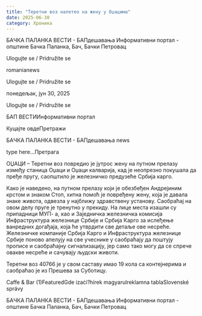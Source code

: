 ```yaml
---
title: "Теретни воз налетео на жену у Оџацима"
date: 2025-06-30
category: Хроника
---
```


БАЧКА ПАЛАНКА ВЕСТИ - БАПдешавања Информативни портал - општине Бачка Паланка, Бач, Бачки Петровац

Ulogujte se / Pridružite se

romanianews

Ulogujte se / Pridružite se

понедељак, јун 30, 2025

Ulogujte se / Pridružite se

БАП ВЕСТИИнформативни портал

Куцајте овдеПретражи

БАЧКА ПАЛАНКА ВЕСТИ - БАПдешавања news

type here...Претрага

ОЏАЦИ – Теретни воз повредио је јутрос жену на путном прелазу између станица Оџаци и Оџаци калварија, кад је неопрезно покушала да пређе пругу, саопштило је железничко предузеће Србија карго.

Како је наведено, на путном прелазу који је обезбеђен Андрејиним крстом и знаком Стоп, хитна помоћ је повређену жену, која је давала знаке живота, одвезла у најближу здравствену установу.
Саобраћај на овом делу пруге је тренутно у прекиду.
На лице места изашли су припадници МУП- а, као и Заједничка железничка комисија Инфраструктура железнице Србије и Србија Карго за ислеђење ванредних догађаја, која ће утврдити све детаље ове несреће.
Железничке компаније Србија Карго и Инфраструктура железнице Србије поново апелују на све учеснике у саобраћају да поштују прописе и саобраћајну сигнализацију, јер само тако могу да се спрече овакве несреће и сачувају људски животи.


Теретни воз 40766 је у свом саставу имао 19 кола са контејнерима и саобраћао је из Прешева за Суботицу.

Caffe & Bar (1)FeaturedGde izaći?hírek magyarulreklamna tablaSlovenské správy

БАЧКА ПАЛАНКА ВЕСТИ - БАПдешавања Информативни портал - општине Бачка Паланка, Бач, Бачки Петровац
